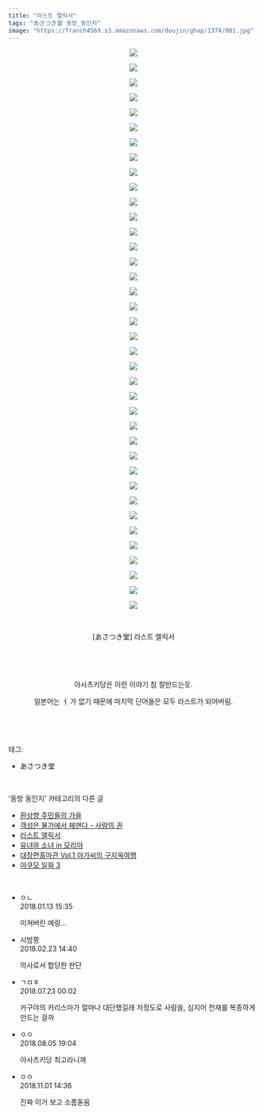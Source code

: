 ```yaml
---
title: "라스트 엘릭서"
tags: "あさつき堂 동방_동인지"
image: "https://franch4569.s3.amazonaws.com/doujin/ghap/1374/001.jpg"
---
```

<div class="article">
<p style="text-align: center; clear: none; float: none;"><img src="{{ site.imgserver2 }}/ghap/1374/001.jpg"/></p>
<p style="text-align: center; clear: none; float: none;"><img src="{{ site.imgserver2 }}/ghap/1374/002.jpg"/></p>
<p style="text-align: center; clear: none; float: none;"><img src="{{ site.imgserver2 }}/ghap/1374/003.jpg"/></p>
<p style="text-align: center; clear: none; float: none;"><img src="{{ site.imgserver2 }}/ghap/1374/004.jpg"/></p>
<p style="text-align: center; clear: none; float: none;"><img src="{{ site.imgserver2 }}/ghap/1374/005.jpg"/></p>
<p style="text-align: center; clear: none; float: none;"><img src="{{ site.imgserver2 }}/ghap/1374/006.jpg"/></p>
<p style="text-align: center; clear: none; float: none;"><img src="{{ site.imgserver2 }}/ghap/1374/007.jpg"/></p>
<p style="text-align: center; clear: none; float: none;"><img src="{{ site.imgserver2 }}/ghap/1374/008.jpg"/></p>
<p style="text-align: center; clear: none; float: none;"><img src="{{ site.imgserver2 }}/ghap/1374/009.jpg"/></p>
<p style="text-align: center; clear: none; float: none;"><img src="{{ site.imgserver2 }}/ghap/1374/010.jpg"/></p>
<p style="text-align: center; clear: none; float: none;"><img src="{{ site.imgserver2 }}/ghap/1374/011.jpg"/></p>
<p style="text-align: center; clear: none; float: none;"><img src="{{ site.imgserver2 }}/ghap/1374/012.jpg"/></p>
<p style="text-align: center; clear: none; float: none;"><img src="{{ site.imgserver2 }}/ghap/1374/013.jpg"/></p>
<p style="text-align: center; clear: none; float: none;"><img src="{{ site.imgserver2 }}/ghap/1374/014.jpg"/></p>
<p style="text-align: center; clear: none; float: none;"><img src="{{ site.imgserver2 }}/ghap/1374/015.jpg"/></p>
<p style="text-align: center; clear: none; float: none;"><img src="{{ site.imgserver2 }}/ghap/1374/016.jpg"/></p>
<p style="text-align: center; clear: none; float: none;"><img src="{{ site.imgserver2 }}/ghap/1374/017.jpg"/></p>
<p style="text-align: center; clear: none; float: none;"><img src="{{ site.imgserver2 }}/ghap/1374/018.jpg"/></p>
<p style="text-align: center; clear: none; float: none;"><img src="{{ site.imgserver2 }}/ghap/1374/019.jpg"/></p>
<p style="text-align: center; clear: none; float: none;"><img src="{{ site.imgserver2 }}/ghap/1374/020.jpg"/></p>
<p style="text-align: center; clear: none; float: none;"><img src="{{ site.imgserver2 }}/ghap/1374/021.jpg"/></p>
<p style="text-align: center; clear: none; float: none;"><img src="{{ site.imgserver2 }}/ghap/1374/022.jpg"/></p>
<p style="text-align: center; clear: none; float: none;"><img src="{{ site.imgserver2 }}/ghap/1374/023.jpg"/></p>
<p style="text-align: center; clear: none; float: none;"><img src="{{ site.imgserver2 }}/ghap/1374/024.jpg"/></p>
<p style="text-align: center; clear: none; float: none;"><img src="{{ site.imgserver2 }}/ghap/1374/025.jpg"/></p>
<p style="text-align: center; clear: none; float: none;"><img src="{{ site.imgserver2 }}/ghap/1374/026.jpg"/></p>
<p style="text-align: center; clear: none; float: none;"><img src="{{ site.imgserver2 }}/ghap/1374/027.jpg"/></p>
<p style="text-align: center; clear: none; float: none;"><img src="{{ site.imgserver2 }}/ghap/1374/028.jpg"/></p>
<p style="text-align: center; clear: none; float: none;"><img src="{{ site.imgserver2 }}/ghap/1374/029.jpg"/></p>
<p style="text-align: center; clear: none; float: none;"><img src="{{ site.imgserver2 }}/ghap/1374/030.jpg"/></p>
<p style="text-align: center; clear: none; float: none;"><img src="{{ site.imgserver2 }}/ghap/1374/031.jpg"/></p>
<p style="text-align: center; clear: none; float: none;"><img src="{{ site.imgserver2 }}/ghap/1374/032.jpg"/></p>
<p style="text-align: center; clear: none; float: none;"><img src="{{ site.imgserver2 }}/ghap/1374/033.jpg"/></p>
<p style="text-align: center; clear: none; float: none;"><img src="{{ site.imgserver2 }}/ghap/1374/034.jpg"/></p>
<p style="text-align: center; clear: none; float: none;"><img src="{{ site.imgserver2 }}/ghap/1374/035.jpg"/></p>
<p style="text-align: center; clear: none; float: none;"><img src="{{ site.imgserver2 }}/ghap/1374/036.jpg"/></p>
<p style="text-align: center; clear: none; float: none;"><img src="{{ site.imgserver2 }}/ghap/1374/037.jpg"/></p>
<p style="text-align: center; clear: none; float: none;"><img src="{{ site.imgserver2 }}/ghap/1374/038.jpg"/></p>
<p style="text-align: center; clear: none; float: none;"><br/></p>
<p style="text-align: center; clear: none; float: none;">[あさつき堂] 라스트 엘릭서</p>
<p style="text-align: center; clear: none; float: none;"><br/></p>
<p style="text-align: center; clear: none; float: none;"><br/></p>
<p style="text-align: center; clear: none; float: none;">아사츠키당은 이런 이야기 참 잘만드는듯.</p>
<p style="text-align: center; clear: none; float: none;">일본어는 ㅓ 가 없기 때문에 마지막 단어들은 모두 라스트가 되어버림.</p>
<p><br/></p>
</div><br/>
<div class="tagTrail">
<p>태그: </p>
<ul>
<li>あさつき堂</li>
</ul>
</div><br/>
<div class="another">
<p>'동방 동인지' 카테고리의 다른 글</p>
<ul>
<li><a href="/ghap_1376">환상향 주민들의 가을</a></li>
<li><a href="/ghap_1375">객성은 물가에서 헤맨다 - 사람의 권</a></li>
<li><a href="/ghap_1374">라스트 엘릭서</a></li>
<li><a href="/ghap_1373">유녀와 소녀 in 모리야</a></li>
<li><a href="/ghap_1372">대장편홍마관 Vol.1 아가씨의 구지옥여행</a></li>
<li><a href="/ghap_1371">야쿠모 일화 3</a></li>
</ul>
</div><br/>
<div class="cb_module cb_fluid">
<div class="cb_wrt cb_profile">
<div class="comment">
<ul>
<li class="cb_thumb_off" id="comment15173526">
<div class="cb_comment_area">
<div class="cb_info_area">
<div class="cb_section">
<span class="cb_nick_name">ㅇㄴ</span>
</div>
<div class="cb_section">
<span class="cb_date">2018.01.13 15:35 </span>
</div>
</div>
<div class="cb_dsc_comment">
<p class="cb_dsc">
											미쳐버린 에링...
										</p>
</div>
</div></li>
<li class="cb_thumb_off" id="comment15205122">
<div class="cb_comment_area">
<div class="cb_info_area">
<div class="cb_section">
<span class="cb_nick_name">시밤쾅</span>
</div>
<div class="cb_section">
<span class="cb_date">2018.02.23 14:40 </span>
</div>
</div>
<div class="cb_dsc_comment">
<p class="cb_dsc">
											의사로서 합당한 판단
										</p>
</div>
</div></li>
<li class="cb_thumb_off" id="comment15291853">
<div class="cb_comment_area">
<div class="cb_info_area">
<div class="cb_section">
<span class="cb_nick_name">ㄱㅁㅎ</span>
</div>
<div class="cb_section">
<span class="cb_date">2018.07.23 00:02 </span>
</div>
</div>
<div class="cb_dsc_comment">
<p class="cb_dsc">
											카구야의 카리스마가 얼마나 대단했길래 저정도로 사람을, 심지어 천재를 복종하게 만드는 걸까
										</p>
</div>
</div></li>
<li class="cb_thumb_off" id="comment15301367">
<div class="cb_comment_area">
<div class="cb_info_area">
<div class="cb_section">
<span class="cb_nick_name">ㅇㅇ</span>
</div>
<div class="cb_section">
<span class="cb_date">2018.08.05 19:04 </span>
</div>
</div>
<div class="cb_dsc_comment">
<p class="cb_dsc">
											아사츠키당 최고라니껴
										</p>
</div>
</div></li>
<li class="cb_thumb_off" id="comment15366150">
<div class="cb_comment_area">
<div class="cb_info_area">
<div class="cb_section">
<span class="cb_nick_name">ㅇㅇ</span>
</div>
<div class="cb_section">
<span class="cb_date">2018.11.01 14:36 </span>
</div>
</div>
<div class="cb_dsc_comment">
<p class="cb_dsc">
											진짜 이거 보고 소름돋음
										</p>
</div>
</div></li>
</ul>
</div>
</div><!-- commentList close -->
</div><br/>
